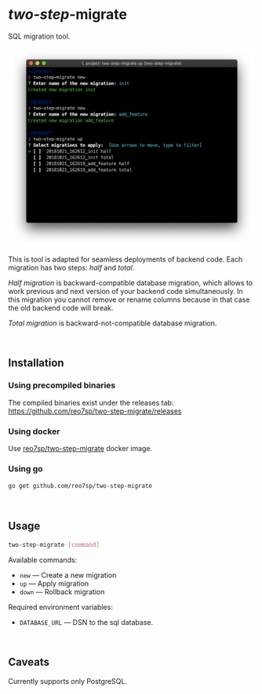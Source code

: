 # _two-step_-migrate

SQL migration tool.

![screenshot](doc/screenshot.png)

This is tool is adapted for seamless deployments of backend code. Each migration has two steps: _half_ and _total_.

_Half migration_ is backward-compatible database migration, which allows to work previous and next version of your backend code simultaneously. In this migration you cannot remove or rename columns because in that case the old backend code will break.

_Total migration_ is backward-not-compatible database migration.


<br>

## Installation

### Using precompiled binaries

The compiled binaries exist under the releases tab: https://github.com/reo7sp/two-step-migrate/releases

### Using docker

Use [reo7sp/two-step-migrate](https://hub.docker.com/r/reo7sp/two-step-migrate/) docker image.

### Using go

```sh
go get github.com/reo7sp/two-step-migrate
```


<br>

## Usage

```sh
two-step-migrate [command]
```

Available commands:
- `new`  — Create a new migration
- `up`   — Apply migration
- `down` — Rollback migration

Required environment variables:
- `DATABASE_URL` — DSN to the sql database.


<br>

## Caveats

Currently supports only PostgreSQL.
